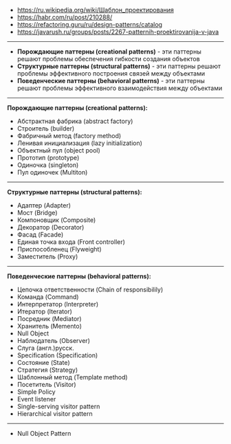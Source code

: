 - https://ru.wikipedia.org/wiki/Шаблон_проектирования
- https://habr.com/ru/post/210288/
- https://refactoring.guru/ru/design-patterns/catalog
- https://javarush.ru/groups/posts/2267-patternih-proektirovanija-v-java
------------
- **Порождающие паттерны (creational patterns)** - эти паттерны решают проблемы обеспечения гибкости создания объектов
- **Структурные паттерны (structural patterns)** - эти паттерны решают проблемы эффективного построения связей между объектами
- **Поведенческие паттерны (behavioral patterns)** - эти паттерны решают проблемы эффективного взаимодействия между объектами
------------
**Порождающие паттерны (creational patterns):**

- Абстрактная фабрика (abstract factory)
- Строитель (builder)
- Фабричный метод (factory method)
- Ленивая инициализация (lazy initialization)
- Объектный пул (object pool)
- Прототип (prototype)
- Одиночка (singleton)
- Пул одиночек (Multiton)
------------
**Структурные паттерны (structural patterns):**

- Адаптер (Adapter)
- Мост (Bridge)
- Компоновщик (Composite)
- Декоратор (Decorator)
- Фасад (Facade)
- Единая точка входа (Front controller)
- Приспособленец (Flyweight)
- Заместитель (Proxy)
------------
**Поведенческие паттерны (behavioral patterns):**

- Цепочка ответственности (Chain of responsibilily)
- Команда (Command)
- Интерпретатор (Interpreter)
- Итератор (Iterator)
- Посредник (Mediator)
- Хранитель (Memento)
- Null Object
- Наблюдатель (Observer)
- Слуга (англ.)русск.
- Specification (Specification)
- Состояние (State)
- Стратегия (Strategy)
- Шаблонный метод (Template method)
- Посетитель (Visitor)
- Simple Policy
- Event listener
- Single-serving visitor pattern
- Hierarchical visitor pattern 
------------
- Null Object Pattern

